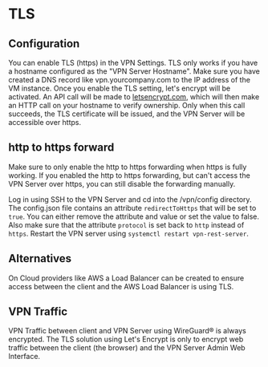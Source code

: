 # TLS

## Configuration

You can enable TLS (https) in the VPN Settings. TLS only works if you have a hostname configured as the "VPN Server Hostname". Make sure you have created a DNS record like vpn.yourcompany.com to the IP address of the VM instance. Once you enable the TLS setting, let's encrypt will be activated. An API call will be made to [letsencrypt.com](https://letsencrypt.org/), which will then make an HTTP call on your hostname to verify ownership. Only when this call succeeds, the TLS certificate will be issued, and the VPN Server will be accessible over https.

## http to https forward
Make sure to only enable the http to https forwarding when https is fully working. If you enabled the http to https forwarding, but can't access the VPN Server over https, you can still disable the forwarding manually.

Log in using SSH to the VPN Server and cd into the /vpn/config directory. The config.json file contains an attribute `redirectToHttps` that will be set to `true`. You can either remove the attribute and value or set the value to false. Also make sure that the attribute `protocol` is set back to `http` instead of `https`. Restart the VPN server using `systemctl restart vpn-rest-server`.

## Alternatives
On Cloud providers like AWS a Load Balancer can be created to ensure access between the client and the AWS Load Balancer is using TLS.

## VPN Traffic
VPN Traffic between client and VPN Server using WireGuard® is always encrypted. The TLS solution using Let's Encrypt is only to encrypt web traffic between the client (the browser) and the VPN Server Admin Web Interface.